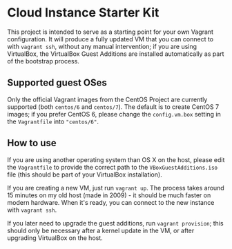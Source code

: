 # Cloud Instance Starter Kit

This project is intended to serve as a starting point for your own
Vagrant configuration. It will produce a fully updated VM that you can
connect to with `vagrant ssh`, without any manual intervention; if you
are using VirtualBox, the VirtualBox Guest Additions are installed
automatically as part of the bootstrap process.

## Supported guest OSes

Only the official Vagrant images from the CentOS Project are currently
supported (both `centos/6` and `centos/7`). The default is to create
CentOS 7 images; if you prefer CentOS 6, please change the
`config.vm.box` setting in the `Vagrantfile` into `"centos/6"`.

## How to use

If you are using another operating system than OS X on the host, please
edit the `Vagrantfile` to provide the correct path to the
`VBoxGuestAdditions.iso` file (this should be part of your VirtualBox
installation).

If you are creating a new VM, just run `vagrant up`. The process takes
around 15 minutes on my old host (made in 2009) - it should be much
faster on modern hardware. When it's ready, you can connect to the new
instance with `vagrant ssh`.

If you later need to upgrade the guest additions, run `vagrant
provision`; this should only be necessary after a kernel update in the
VM, or after upgrading VirtualBox on the host.
